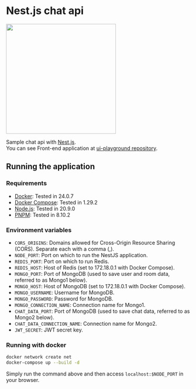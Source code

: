 # Nest.js chat api

<img src="https://github.com/marshall-ku/assets/assets/72745119/daa01f10-697e-4e05-9f8c-cd3261ca3f99" height="300" />

Sample chat api with [Nest.js](https://nestjs.com/).\
You can see Front-end application at [ui-playground repository](https://github.com/marshallku/ui-playground/tree/master/apps/chat).

## Running the application

### Requirements

- [Docker](https://www.docker.com/): Tested in 24.0.7
- [Docker Compose](https://docs.docker.com/compose/install/): Tested in 1.29.2
- [Node.js](https://nodejs.org/en/): Tested in 20.9.0
- [PNPM](https://pnpm.io/): Tested in 8.10.2

### Environment variables

- `CORS_ORIGINS`: Domains allowed for Cross-Origin Resource Sharing (CORS). Separate each with a comma (,).
- `NODE_PORT`: Port on which to run the NestJS application.
- `REDIS_PORT`: Port on which to run Redis.
- `REDIS_HOST`: Host of Redis (set to 172.18.0.1 with Docker Compose).
- `MONGO_PORT`: Port of MongoDB (used to save user and room data, referred to as Mongo1 below).
- `MONGO_HOST`: Host of MongoDB (set to 172.18.0.1 with Docker Compose).
- `MONGO_USERNAME`: Username for MongoDB.
- `MONGO_PASSWORD`: Password for MongoDB.
- `MONGO_CONNECTION_NAME`: Connection name for Mongo1.
- `CHAT_DATA_PORT`: Port of MongoDB (used to save chat data, referred to as Mongo2 below).
- `CHAT_DATA_CONNECTION_NAME`: Connection name for Mongo2.
- `JWT_SECRET`: JWT secret key.

### Running with docker

```bash
docker network create net
docker-compose up --build -d
```

Simply run the command above and then access `localhost:$NODE_PORT` in your browser.
